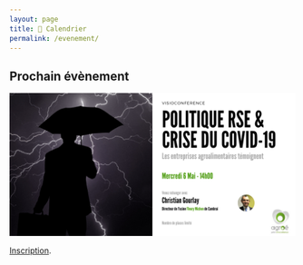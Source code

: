 ```yaml
---
layout: page
title: 📅 Calendrier
permalink: /evenement/
---
```


## Prochain évènement

<img src="/assets/img/event6mai.png" alt="">

<a href="https://forms.gle/oCuqev7tFhbGYWL29">Inscription</a>.
